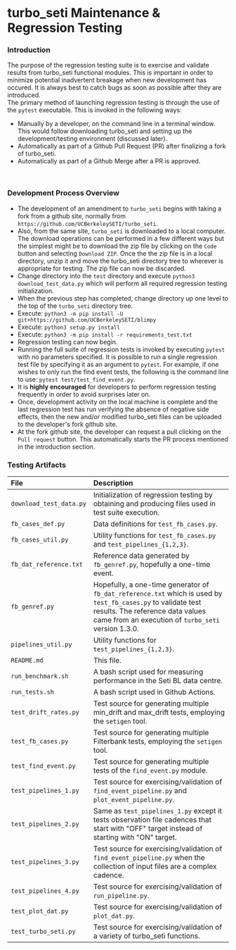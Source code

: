 
turbo_seti Maintenance & Regression Testing
===========================================


### Introduction

The purpose of the regression testing suite is to exercise and validate results from turbo_seti functional modules.  This is important in order to minimize potential inadvertent breakage when new development has occured. It is always best to catch bugs as soon as possible after they are introduced.
<br>
The primary method of launching regression testing is through the use of the `pytest` executable.  This is invoked in the following ways:
* Manually by a developer, on the command line in a terminal window.  This would follow downloading turbo_seti and setting up the development/testing environment (discussed later). 
* Automatically as part of a Github Pull Request (PR) after finalizing a fork of turbo_seti.
* Automatically as part of a Github Merge after a PR is approved.
<br>

### Development Process Overview

* The development of an amendment to `turbo_seti` begins with taking a fork from a github site, normally from `https://github.com/UCBerkeleySETI/turbo_seti`.
* Also, from the same site, `turbo_seti` is downloaded to a local computer.  The download operations can be performed in a few different ways but the simplest might be to download the zip file by clicking on the `Code` button and selecting `Download ZIP`.  Once the the zip file is in a local directory, unzip it and move the turbo_seti directory tree to wherever is appropriate for testing.  The zip file can now be discarded.
* Change directory into the `test` directory and execute `python3 download_test_data.py` which will perform all required regression testing initialization.
* When the previous step has completed, change directory up one level to the top of the `turbo_seti` directory tree.
* Execute: ```python3 -m pip install -U git+https://github.com/UCBerkeleySETI/blimpy```
* Execute: ```python3 setup.py install```
* Execute: ```python3 -m pip install -r requirements_test.txt```
* Regression testing can now begin.
* Running the full suite of regression tests is invoked by executing `pytest` with no parameters specified.  It is possible to run a single regression test file by specifying it as an argument to `pytest`.  For example, if one wishes to only run the find event tests, the following is the command line to use: `pytest test/test_find_event.py`.
* It is **highly encouraged** for developers to perform regression testing frequently in order to avoid surprises later on.
* Once, development activity on the local machine is complete and the last regression test has run verifying the absence of negative side effects, then the new and/or modified turbo_seti files can be uploaded to the developer's fork github site.
* At the fork github site, the developer can request a pull clicking on the `Pull request` button.  This automatically starts the PR process mentioned in the introduction section.

### Testing Artifacts

|    File    | Description |
| :-- | :-- |
| `download_test_data.py` | Initialization of regression testing by obtaining and producing files used in test suite execution. |
| `fb_cases_def.py` | Data definitions for `test_fb_cases.py`. |
| `fb_cases_util.py` | Utility functions for `test_fb_cases.py` and `test_pipelines_{1,2,3}`. |
| `fb_dat_reference.txt` | Reference data generated by `fb_genref.py`, hopefully a one-time event. |
| `fb_genref.py` | Hopefully, a one-time generator of `fb_dat_reference.txt` which is used by `test_fb_cases.py` to validate test results.  The reference data values came from an execution of `turbo_seti` version 1.3.0. |
| `pipelines_util.py` | Utility functions for `test_pipelines_{1,2,3}`. |
| `README.md` | This file. |
| `run_benchmark.sh` | A bash script used for measuring performance in the Seti BL data centre. |
| `run_tests.sh` | A bash script used in Github Actions. |
| `test_drift_rates.py` | Test source for generating multiple min_drift and max_drift tests, employing the `setigen` tool. |
| `test_fb_cases.py` | Test source for generating multiple Filterbank tests, employing the `setigen` tool. |
| `test_find_event.py` | Test source for generating multiple tests of the `find_event.py` module. |
| `test_pipelines_1.py` | Test source for exercising/validation of `find_event_pipeline.py` and `plot_event_pipeline.py`. |
| `test_pipelines_2.py` | Same as `test_pipelines_1.py` except it tests observation file cadences that start with "OFF" target instead of starting with "ON" target. |
| `test_pipelines_3.py` | Test source for exercising/validation of `find_event_pipeline.py` when the collection of input files are a complex cadence. |
| `test_pipelines_4.py` | Test source for exercising/validation of `run_pipeline.py`. |
| `test_plot_dat.py` | Test source for exercising/validation of `plot_dat.py`. |
| `test_turbo_seti.py` | Test source for exercising/validation of a variety of turbo_seti functions. |

